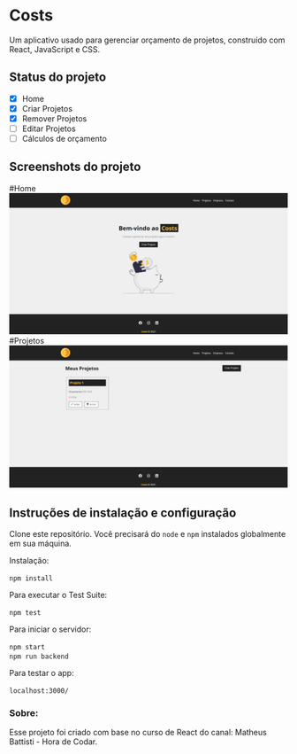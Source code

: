 # Costs

Um aplicativo usado para gerenciar orçamento de projetos, construído com React, JavaScript e CSS.

## Status do projeto
- [x] Home
- [x] Criar Projetos
- [x] Remover Projetos
- [ ] Editar Projetos
- [ ] Cálculos de orçamento

## Screenshots do projeto
#Home
![pagina home](https://github.com/LukeRekt/React-Projeto-Site/blob/main/Screenshot_1.PNG?raw=true)
#Projetos
![Pagina de projetos](https://github.com/LukeRekt/React-Projeto-Site/blob/main/Screenshot_2.PNG?raw=true)

## Instruções de instalação e configuração

Clone este repositório. Você precisará do `node` e `npm` instalados globalmente em sua máquina.

Instalação:

`npm install`  

Para executar o Test Suite:  

`npm test`  

Para iniciar o servidor:

`npm start`  
`npm run backend`

Para testar o app:

`localhost:3000/`  

### Sobre:  

Esse projeto foi criado com base no curso de React do canal: Matheus Battisti - Hora de Codar.